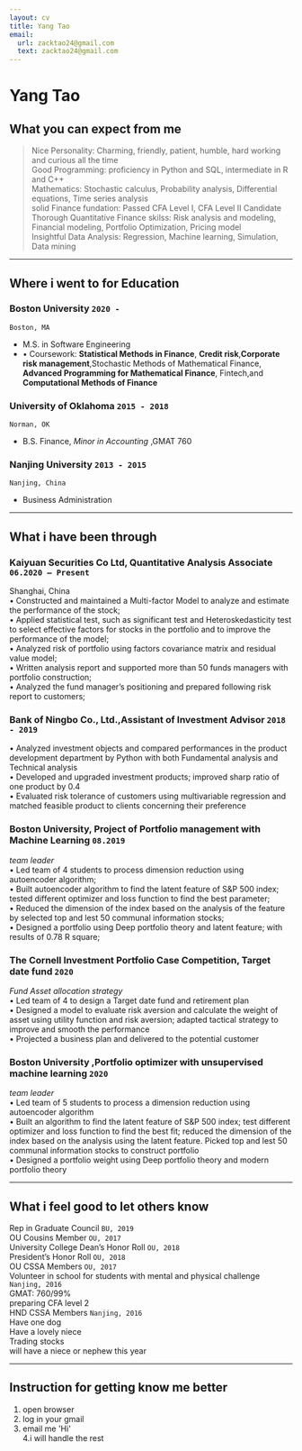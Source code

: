 ```yaml
---
layout: cv
title: Yang Tao
email:
  url: zacktao24@gmail.com
  text: zacktao24@gmail.com
---
```


# Yang **Tao**

## What you can expect from me
> Nice Personality: Charming, friendly, patient, humble, hard working and curious all the time <br>
> Good Programming:  proficiency in Python and SQL, intermediate in R and C++<br>
> Mathematics:  Stochastic calculus, Probability analysis, Differential equations, Time series analysis<br>
> solid Finance fundation: Passed CFA Level I, CFA Level II Candidate<br>
> Thorough Quantitative Finance skilss: Risk analysis and modeling, Financial modeling, Portfolio Optimization, Pricing model<br>
> Insightful Data Analysis: Regression, Machine learning, Simulation, Data mining<br>

----
## Where i went to for Education

### **Boston University** `2020 -`

```
Boston, MA
```

- M.S. in Software Engineering
- •	Coursework: **Statistical Methods in Finance**, **Credit risk**,**Corporate risk management**,Stochastic Methods of Mathematical Finance, **Advanced Programming for Mathematical Finance**, Fintech,and **Computational Methods of Finance**

### **University of Oklahoma** `2015 - 2018`

```
Norman, OK
```

- B.S. Finance, _Minor in Accounting_ ,GMAT 760

### **Nanjing University** `2013 - 2015`

```
Nanjing, China
```

- Business Administration

----
## What i have been through
### **Kaiyuan Securities Co Ltd, Quantitative Analysis Associate** `06.2020 – Present`
Shanghai, China         
•	Constructed and maintained a Multi-factor Model to analyze and estimate the performance of the stock; <br>
•	Applied statistical test, such as significant test and Heteroskedasticity test to select effective factors for stocks in the portfolio and to improve the performance of the model;<br>
•	Analyzed risk of portfolio using factors covariance matrix and residual value model;<br>
•	Written analysis report and supported more than 50 funds managers with portfolio construction;<br>
•	Analyzed the fund manager’s positioning and prepared following risk report to customers;<br>


### **Bank of Ningbo Co., Ltd.,Assistant of Investment Advisor** `2018 - 2019`
•	Analyzed investment objects and compared performances in the product development department by Python with both Fundamental analysis and Technical analysis <br>
•	Developed and upgraded investment products; improved sharp ratio of one product by 0.4<br>
•	Evaluated risk tolerance of customers using multivariable regression and matched feasible product to clients concerning their preference


### **Boston University, Project of Portfolio management with Machine Learning** `08.2019`
_team leader_<br>
•	Led team of 4 students to process dimension reduction using autoencoder algorithm;<br>
•	Built autoencoder algorithm to find the latent feature of S&P 500 index; tested different optimizer and loss function to find the best parameter; <br>
•	Reduced the dimension of the index based on the analysis of the feature by selected top and lest 50 communal information stocks;<br>
•	Designed a portfolio using Deep portfolio theory and latent feature; with results of 0.78 R square;<br>


### **The Cornell Investment Portfolio Case Competition, Target date fund** `2020`
_Fund Asset allocation strategy_<br>
•	Led team of 4 to design a Target date fund and retirement plan<br>
•	Designed a model to evaluate risk aversion and calculate the weight of asset using utility function and risk aversion; adapted tactical strategy to improve and smooth the performance <br>
•	Projected a business plan and delivered to the potential customer

### **Boston University	,Portfolio optimizer with unsupervised machine learning** `2020`
_team leader_<br>
•	Led team of 5 students to process a dimension reduction using autoencoder algorithm <br>
•	Built an algorithm to find the latent feature of S&P 500 index; test different optimizer and loss function to find the best fit; reduced the dimension of the index based on the analysis using the latent feature. Picked top and lest 50 communal information stocks to construct portfolio <br>
•	Designed a portfolio weight using Deep portfolio theory and modern portfolio theory 

----
## What i feel good to let others know
Rep in Graduate Council `BU, 2019` <br>
OU Cousins Member `OU, 2017` <br>
University College Dean’s Honor Roll    `OU, 2018` <br>
President’s Honor Roll  `OU, 2018` <br>
OU CSSA Members `OU, 2017` <br>
Volunteer in school for students with mental and physical challenge `Nanjing, 2016` <br>
GMAT: 760/99%  <br>
preparing CFA level 2  <br>
HND CSSA Members   `Nanjing, 2016` <br>
Have one dog <br>
Have a lovely niece <br> 
Trading stocks <br>
will have a niece or nephew this year  <br>

----
## Instruction for getting know me better
1. open browser
2. log in your gmail
3. email me 'Hi'<br>
4.i will handle the rest


